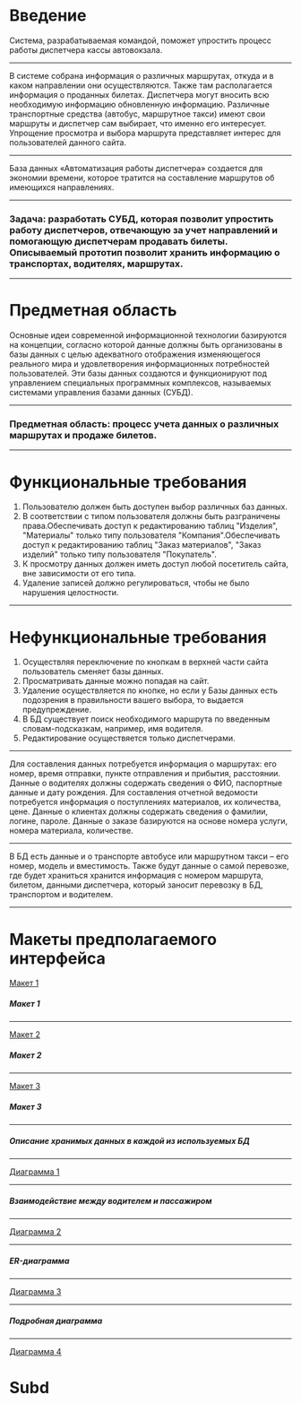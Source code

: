 **Введение**
=====================
Система, разрабатываемая командой, поможет упростить процесс работы диспетчера кассы автовокзала.
***
В системе собрана информация о различных маршрутах, откуда и в каком направлении они осуществляются. Также там располагается информация о проданных билетах. Диспетчера могут вносить всю необходимую информацию обновленную информацию. Различные транспортные средства (автобус, маршрутное такси) имеют свои маршруты и диспетчер сам выбирает, что именно его интересует. Упрощение просмотра и выбора маршрута представляет интерес для пользователей данного сайта.
***
База данных «Автоматизация работы диспетчера» создается для экономии времени, которое тратится на составление маршрутов об имеющихся направлениях. 
***
### Задача: разработать СУБД, которая позволит упростить работу диспетчеров, отвечающую за учет направлений и помогающую диспетчерам продавать билеты. Описываемый прототип позволит хранить информацию о транспортах, водителях, маршрутах.  
***
**Предметная область**
=====================
Основные идеи современной информационной технологии базируются на концепции, согласно которой данные должны быть организованы в базы данных с целью адекватного отображения изменяющегося реального мира и удовлетворения информационных потребностей пользователей. Эти базы данных создаются и функционируют под управлением специальных программных комплексов, называемых системами управления базами данных (СУБД).
***
### Предметная область: процесс учета данных о различных маршрутах и продаже билетов.
***
**Функциональные требования**
=====================
1. Пользователю должен быть доступен выбор различных баз данных.
2. В соответствии с типом пользователя должны быть разграничены права.Обеспечивать доступ к редактированию таблиц "Изделия", "Материалы" только типу пользователя "Компания".Обеспечивать доступ к редактированию таблиц "Заказ материалов", "Заказ изделий" только типу пользователя "Покупатель".
3. К просмотру данных должен иметь доступ любой посетитель сайта, вне зависимости от его типа.
4. Удаление записей должно регулироваться, чтобы не было нарушения целостности.
***
**Нефункциональные требования**
=====================
1. Осуществляя переключение по кнопкам в верхней части сайта пользователь сменяет базы данных. 
2. Просматривать данные можно попадая на сайт.
3. Удаление осуществляется по кнопке, но если у Базы данных есть подозрения в правильности вашего выбора, то выдается предупреждение.
4. В БД существует поиск необходимого маршрута по введенным словам-подсказкам, например, имя водителя.
5. Редактирование осуществяется только диспетчерами.
***
Для составления данных потребуется информация о маршрутах: его номер, время отправки, пункте отправления и прибытия, расстоянии. Данные о водителях должны содержать сведения о ФИО, паспортные данные и дату рождения. 
Для составления отчетной ведомости потребуется информация о поступлениях материалов, их количества, цене. Данные о клиентах должны содержать сведения о фамилии, логине, пароле. Данные о заказе базируются на основе номера услуги, номера материала, количестве.
***
В БД есть данные и о транспорте автобусе или маршрутном такси – его номер, модель и вместимость. Также будут данные о самой перевозке, где будет храниться хранится информация с номером маршрута, билетом, данными диспетчера, который заносит перевозку в БД, транспортом и водителем.
***
**Макеты предполагаемого интерфейса**
=====================
[Макет 1](https://drive.google.com/open?id=1LHdDH8ZFGGFcVJmsj_O4-zjl_zyQnTnT)
##### Макет 1
***
[Макет 2](https://drive.google.com/open?id=1FAP3NUgTs5lc-iFKKbbkLjx1_K8gGz2s)
##### Макет 2
***
[Макет 3](https://drive.google.com/open?id=14EeQfFOUYp0r5gc_EdpA82mHld31qc_D)
##### Макет 3
***
##### Описание хранимых данных в каждой из используемых БД
***
[Диаграмма 1](https://erdplus.com/#/edit-diagram/885004)
***
##### Взаимодействие между водителем и пассажиром
***
[Диаграмма 2](https://www.draw.io/#G1BdTl5ZRJ-YnGAskvqAHTiqtlq2-gYG8o)
***
##### ER-диаграмма
***
[Диаграмма 3](https://www.draw.io/#G1i7AyJvtEKhUEnhlH6mlSFUw90_yXq0iT)
***
##### Подробная диаграмма
***
[Диаграмма 4](https://my.vertabelo.com/public-model-view/oV00MW0WqAYw0zR4oPMDGe2s0vWRqc2bhvxv08JnWdaL9tpUw7qOqSH3W96b5TUx?x=-642&y=513&zoom=0.1571)
# Subd

